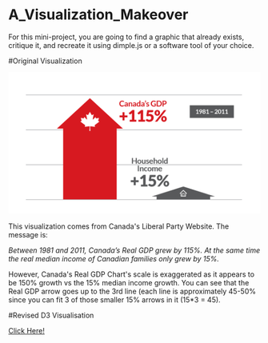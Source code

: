 # A_Visualization_Makeover
For this mini-project, you are going to find a graphic that already exists, critique it, and recreate it using dimple.js or a software tool of your choice.

#Original Visualization

![](https://github.com/j450h1/A_Visualization_Makeover/blob/master/liberals.png)

This visualization comes from Canada's Liberal Party Website. The message is:

*Between 1981 and 2011, Canada’s Real GDP grew by 115%. At the same time the real median income of Canadian families only grew by 15%.*

However, Canada's Real GDP Chart's scale is exaggerated as it appears to be 150% growth vs the 15% median income growth. You can see that the Real GDP arrow goes up to the 3rd line (each line is approximately 45-50% since you can fit 3 of those smaller 15% arrows in it (15*3 = 45).

#Revised D3 Visualisation

[Click Here!](http://bl.ocks.org/j450h1/6e35d5d5c3abdd73ae7c/)
